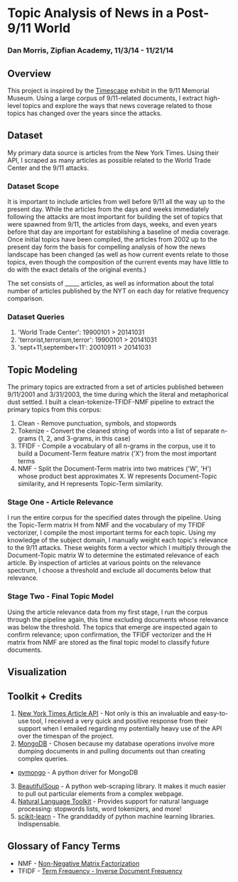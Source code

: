 # Topic Analysis of News in a Post-9/11 World

### Dan Morris, Zipfian Academy, 11/3/14 - 11/21/14

## Overview
This project is inspired by the [Timescape](http://www.fastcodesign.com/3030603/new-museum-uses-algorithms-to-visualize-how-9-11-still-shapes-the-world) exhibit in the 9/11 Memorial Museum. Using a large corpus of 9/11-related documents, I extract high-level topics and explore the ways that news coverage related to those topics has changed over the years since the attacks.

## Dataset
My primary data source is articles from the New York Times. Using their API, I scraped as many articles as possible related to the World Trade Center and the 9/11 attacks.

### Dataset Scope
It is important to include articles from well before 9/11 all the way up to the present day. While the articles from the days and weeks immediately following the attacks are most important for building the set of topics that were spawned from 9/11, the articles from days, weeks, and even years before that day are important for establishing a baseline of media coverage. Once initial topics have been compiled, the articles from 2002 up to the present day form the basis for compelling analysis of how the news landscape has been changed (as well as how current events relate to those topics, even though the composition of the current events may have little to do with the exact details of the original events.)

The set consists of _____ articles, as well as information about the total number of articles published by the NYT on each day for relative frequency comparison.

### Dataset Queries
1. 'World Trade Center': 19900101 > 20141031
2. 'terrorist,terrorism,terror': 19900101 > 20141031
3. 'sept+11,september+11': 20010911 > 20141031

## Topic Modeling
The primary topics are extracted from a set of articles published between 9/11/2001 and 3/31/2003, the time during which the literal and metaphorical dust settled. I built a clean-tokenize-TFIDF-NMF pipeline to extract the primary topics from this corpus:
1. Clean - Remove punctuation, symbols, and stopwords
2. Tokenize - Convert the cleaned string of words into a list of separate n-grams (1, 2, and 3-grams, in this case)
3. TFIDF - Compile a vocabulary of all n-grams in the corpus, use it to build a Document-Term feature matrix ('X') from the most important terms
4. NMF - Split the Document-Term matrix into two matrices ('W', 'H') whose product best approximates X. W represents Document-Topic similarity, and H represents Topic-Term similarity.

### Stage One - Article Relevance
I run the entire corpus for the specified dates through the pipeline. Using the Topic-Term matrix H from NMF and the vocabulary of my TFIDF vectorizer, I compile the most important terms for each topic. Using my knowledge of the subject domain, I manually weight each topic's relevance to the 9/11 attacks. These weights form a vector which I multiply through the Document-Topic matrix W to determine the estimated relevance of each article. By inspection of articles at various points on the relevance spectrum, I choose a threshold and exclude all documents below that relevance.

### Stage Two - Final Topic Model
Using the article relevance data from my first stage, I run the corpus through the pipeline again, this time excluding documents whose relevance was below the threshold. The topics that emerge are inspected again to confirm relevance; upon confirmation, the TFIDF vectorizer and the H matrix from NMF are stored as the final topic model to classify future documents. 

## Visualization

## Toolkit + Credits
1. [New York Times Article API](http://developer.nytimes.com/docs/read/article_search_api_v2) - Not only is this an invaluable and easy-to-use tool, I received a very quick and positive response from their support when I emailed regarding my potentially heavy use of the API over the timespan of the project.
2. [MongoDB](http://www.mongodb.org/) - Chosen because my database operations involve more dumping documents in and pulling documents out than creating complex queries.
  * [pymongo](https://github.com/mongodb/mongo-python-driver) - A python driver for MongoDB
3. [BeautifulSoup](http://www.crummy.com/software/BeautifulSoup/) - A python web-scraping library. It makes it much easier to pull out particular elements from a complex webpage.
4. [Natural Language Toolkit](http://www.nltk.org/) - Provides support for natural language processing: stopwords lists, word tokenizers, and more!
5. [scikit-learn](http://scikit-learn.org/stable/) - The granddaddy of python machine learning libraries. Indispensable.

## Glossary of Fancy Terms
* NMF - [Non-Negative Matrix Factorization](http://en.wikipedia.org/wiki/Non-negative_matrix_factorization)
* TFIDF - [Term Frequency - Inverse Document Frequency](http://en.wikipedia.org/wiki/Tf%E2%80%93idf)
